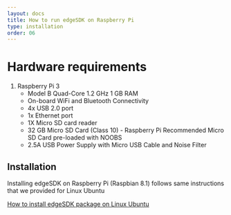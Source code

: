 ```yaml
---
layout: docs
title: How to run edgeSDK on Raspberry Pi
type: installation
order: 06
---
```


# Hardware requirements

1. Raspberry Pi 3 
    - Model B Quad-Core 1.2 GHz 1 GB RAM
    - On-board WiFi and Bluetooth Connectivity
    - 4x USB 2.0 port
    - 1x Ethernet port
    - 1X Micro SD card reader
    - 32 GB Micro SD Card (Class 10) - Raspberry Pi Recommended Micro SD Card pre-loaded with NOOBS
    - 2.5A USB Power Supply with Micro USB Cable and Noise Filter

## Installation

Installing edgeSDK on Raspberry Pi (Raspbian 8.1) follows same instructions that we provided for Linux Ubuntu

[How to install edgeSDK package on Linux Ubuntu](/docs/1.2.0/installation/linux-ubuntu.html)
